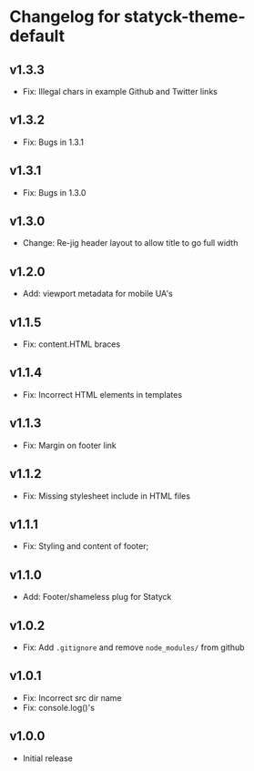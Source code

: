 # Changelog for statyck-theme-default

## v1.3.3
* Fix: Illegal chars in example Github and Twitter links

## v1.3.2
* Fix: Bugs in 1.3.1

## v1.3.1
* Fix: Bugs in 1.3.0

## v1.3.0
* Change: Re-jig header layout to allow title to go full width

## v1.2.0
* Add: viewport metadata for mobile UA's

## v1.1.5
* Fix: content.HTML braces

## v1.1.4
* Fix: Incorrect HTML elements in templates

## v1.1.3
* Fix: Margin on footer link

## v1.1.2
* Fix: Missing stylesheet include in HTML files

## v1.1.1
* Fix: Styling and content of footer;

## v1.1.0
* Add: Footer/shameless plug for Statyck

## v1.0.2
* Fix: Add `.gitignore` and remove `node_modules/` from github

## v1.0.1
* Fix: Incorrect src dir name
* Fix: console.log()'s

## v1.0.0
* Initial release
